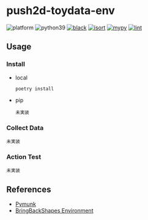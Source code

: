 # push2d-toydata-env

![platform](https://img.shields.io/badge/platforms-darwin-blue)
![python39](https://img.shields.io/badge/python-3.9-blue)
[![black](https://img.shields.io/badge/code%20style-black-black.svg)](https://github.com/psf/black)
[![isort](https://img.shields.io/badge/imports-isort-blue)](https://pycqa.github.io/isort/)
[![mypy](https://img.shields.io/badge/typing-mypy-blue)](https://github.com/python/mypy)
[![lint](https://github.com/nomutin/push2d-toydata-env/actions/workflows/lint.yml/badge.svg)](https://github.com/nomutin/push2d-toydata-env/actions/workflows/lint.yml)

## Usage

### Install

- local
  
    ```shell
    poetry install
    ```

- pip
  
    ```shell
    未実装
    ```

### Collect Data

```shell
未実装
```

### Action Test

```shell
未実装
```

## References

- [Pymunk](http://www.pymunk.org/en/latest/)
- [BringBackShapes Environment](https://github.com/arnavkj1995/BBS)
